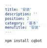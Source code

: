```yaml
---
title: '安装'
description: ''
position: 2
category: '基本'
menuTitle: '安装'
---
```


```npm
npm install cqbot
```
